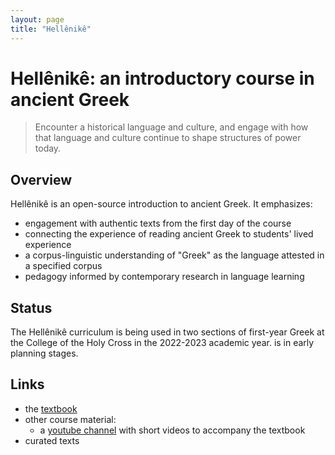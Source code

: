 ```yaml
---
layout: page
title: "Hellênikê"
---
```



# Hellênikê: an introductory course in ancient Greek

> Encounter a historical language and culture, and engage with how that language and culture continue to shape structures of power today.


## Overview

Hellênikê is an open-source introduction to ancient Greek. It emphasizes:

- engagement with authentic texts from the first day of the course
- connecting the experience of reading ancient Greek to students' lived experience
- a corpus-linguistic understanding of "Greek" as the language attested in a specified corpus
- pedagogy informed by contemporary research in language learning


## Status

The Hellênikê curriculum is being used in two sections of first-year Greek at the College of the Holy Cross in the 2022-2023 academic year.
is in early planning stages.



## Links

- the [textbook](https://hellenike.github.io/textbook/)
- other course material:
    - a [youtube channel](https://www.youtube.com/playlist?list=PLhhpSgbqjgokrwa4HmReaGEptvqURz6Ns) with short videos to accompany the textbook
- curated texts

